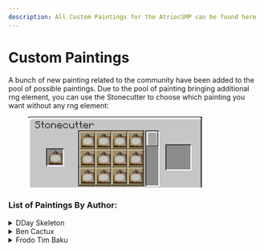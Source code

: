 ```yaml
---
description: All Custom Paintings for the AtriocSMP can be found here
---
```


# Custom Paintings

A bunch of new painting related to the community have been added to the pool of possible paintings. Due to the pool of painting bringing additional rng element, you can use the Stonecutter to choose which painting you want without any rng element:

<figure><img src=".gitbook/assets/painting_cut.png" alt=""><figcaption></figcaption></figure>



### List of Paintings By Author:

<details>

<summary>DDay Skeleton</summary>

|        Name        | Size |                Image                |
| :----------------: | :--: | :---------------------------------: |
|  Chuck's Ultimatum |  1x1 |    ![](.gitbook/assets/chuck.png)   |
|       Slinky       |  2x1 |   ![](.gitbook/assets/slinky.png)   |
|    Sly's Revenge   |  2x1 | ![](.gitbook/assets/slinky_sly.png) |
| Violent Overgrowth |  3x3 |  ![](.gitbook/assets/vi_skull.png)  |

</details>

<details>

<summary>Ben Cactux</summary>

|             Name            | Size |                  Image                 |
| :-------------------------: | :--: | :------------------------------------: |
|          I’m Cubic          |  2x2 |    ![](.gitbook/assets/im_cubic.png)   |
|       The Last Supper       |  1x5 |  ![](.gitbook/assets/last_supper.png)  |
| Did We Just Save Christmas? |  2x3 |    ![](.gitbook/assets/red_one.png)    |
|      The Vitruvian Kev      |  2x2 | ![](.gitbook/assets/vitruvian_kev.png) |

</details>

<details>

<summary>Frodo Tim Baku</summary>

|   Name   | Size |                  Image                  |
| :------: | :--: | :-------------------------------------: |
| Holy Duo |  4x3 | ![](.gitbook/assets/chicken_jockey.png) |

</details>
